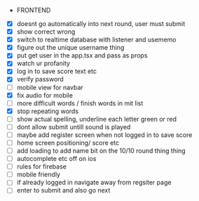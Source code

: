 - FRONTEND

* [x] doesnt go automatically into next round, user must submit
* [x] show correct wrong
* [x] switch to realtime database with listener and usememo
* [x] figure out the unique username thing
* [x] put get user in the app.tsx and pass as props
* [x] watch ur profanity
* [x] log in to save score text etc
* [x] verify password
* [ ] mobile view for navbar
* [x] fix audio for mobile
* [ ] more difficult words / finish words in mit list
* [x] stop repeating words
* [ ] show actual spelling, underline each letter green or red
* [ ] dont allow submit untill sound is played
* [ ] maybe add register screen when not logged in to save score
* [ ] home screen positioning/ score etc
* [ ] add loading to add name bit on the 10/10 round thing thing
* [ ] autocomplete etc off on ios
* [ ] rules for firebase
* [ ] mobile friendly
* [ ] if already logged in navigate away from regsiter page
* [ ] enter to submit and also go next
